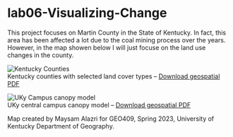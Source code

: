 # lab06-Visualizing-Change

This project focuses on Martin County in the State of Kentucky. In fact, this area has been affected a lot due to the coal mining process over the years. However, in the map showen below I will just focuse on the land use changes in the county. 

![Kentucky Counties](Ky-landcover.jpg)   
Kentucky counties with selected land cover types – [Download geospatial PDF](Ky-landcover.pdf)

![UKy Campus canopy model](campus-canopy-model.jpg)   
UKy central campus canopy model – [Download geospatial PDF](campus-canopy-model.pdf)

Map created by Maysam Alazri for GEO409, Spring 2023, University of Kentucky Department of Geography.
